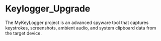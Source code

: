 # Keylogger_Upgrade
The MyKeyLogger project is an advanced spyware tool that captures keystrokes, screenshots, ambient audio, and system clipboard data from the target device.
